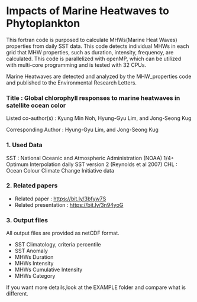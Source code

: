 # Impacts of Marine Heatwaves to Phytoplankton
This fortran code is purposed to calculate MHWs(Marine Heat Waves) properties from daily SST data. 
This code detects individual MHWs in each grid that MHW properties, such as duration, intensity, frequency, are calculated.
This code is parallelized with openMP, which can be utilized with multi-core programming and is tested with 32 CPUs.

Marine Heatwaves are detected and analyzed by the MHW_properties code and published to the Environmental Research Letters.

### Title : Global chlorophyll responses to marine heatwaves in satellite ocean color

Listed co-author(s) : Kyung Min Noh, Hyung-Gyu Lim, and Jong-Seong Kug

Corresponding Author : Hyung-Gyu Lim, and Jong-Seong Kug

### 1. Used Data
SST : National Oceanic and Atmospheric Administration (NOAA) 1/4◦ Optimum Interpolation daily SST version 2 (Reynolds et al 2007)
CHL : Ocean Colour Climate Change Initiative data 

### 2. Related papers
- Related paper : https://bit.ly/3bfyw7S
- Related presentation : https://bit.ly/3n94yoG

### 3. Output files
All output files are provided as netCDF format.
- SST Climatology, criteria percentile
- SST Anomaly
- MHWs Duration
- MHWs Intensity
- MHWs Cumulative Intensity
- MHWs Category
    
If you want more details,look at the EXAMPLE folder and compare what is different. 
